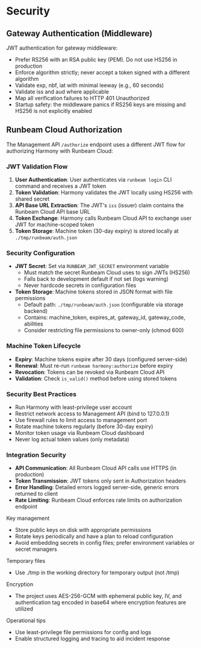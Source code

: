 # Security

## Gateway Authentication (Middleware)

JWT authentication for gateway middleware:
- Prefer RS256 with an RSA public key (PEM). Do not use HS256 in production
- Enforce algorithm strictly; never accept a token signed with a different algorithm
- Validate exp, nbf, iat with minimal leeway (e.g., 60 seconds)
- Validate iss and aud where applicable
- Map all verification failures to HTTP 401 Unauthorized
- Startup safety: the middleware panics if RS256 keys are missing and HS256 is not explicitly enabled

## Runbeam Cloud Authorization

The Management API `/authorize` endpoint uses a different JWT flow for authorizing Harmony with Runbeam Cloud:

### JWT Validation Flow
1. **User Authentication**: User authenticates via `runbeam login` CLI command and receives a JWT token
2. **Token Validation**: Harmony validates the JWT locally using HS256 with shared secret
3. **API Base URL Extraction**: The JWT's `iss` (issuer) claim contains the Runbeam Cloud API base URL
4. **Token Exchange**: Harmony calls Runbeam Cloud API to exchange user JWT for machine-scoped token
5. **Token Storage**: Machine token (30-day expiry) is stored locally at `./tmp/runbeam/auth.json`

### Security Configuration
- **JWT Secret**: Set via `RUNBEAM_JWT_SECRET` environment variable
  - Must match the secret Runbeam Cloud uses to sign JWTs (HS256)
  - Falls back to development default if not set (logs warning)
  - Never hardcode secrets in configuration files
- **Token Storage**: Machine tokens stored in JSON format with file permissions
  - Default path: `./tmp/runbeam/auth.json` (configurable via storage backend)
  - Contains: machine_token, expires_at, gateway_id, gateway_code, abilities
  - Consider restricting file permissions to owner-only (chmod 600)

### Machine Token Lifecycle
- **Expiry**: Machine tokens expire after 30 days (configured server-side)
- **Renewal**: Must re-run `runbeam harmony:authorize` before expiry
- **Revocation**: Tokens can be revoked via Runbeam Cloud API
- **Validation**: Check `is_valid()` method before using stored tokens

### Security Best Practices
- Run Harmony with least-privilege user account
- Restrict network access to Management API (bind to 127.0.0.1)
- Use firewall rules to limit access to management port
- Rotate machine tokens regularly (before 30-day expiry)
- Monitor token usage via Runbeam Cloud dashboard
- Never log actual token values (only metadata)

### Integration Security
- **API Communication**: All Runbeam Cloud API calls use HTTPS (in production)
- **Token Transmission**: JWT tokens only sent in Authorization headers
- **Error Handling**: Detailed errors logged server-side, generic errors returned to client
- **Rate Limiting**: Runbeam Cloud enforces rate limits on authorization endpoint

Key management
- Store public keys on disk with appropriate permissions
- Rotate keys periodically and have a plan to reload configuration
- Avoid embedding secrets in config files; prefer environment variables or secret managers

Temporary files
- Use ./tmp in the working directory for temporary output (not /tmp)

Encryption
- The project uses AES-256-GCM with ephemeral public key, IV, and authentication tag encoded in base64 where encryption features are utilized

Operational tips
- Use least-privilege file permissions for config and logs
- Enable structured logging and tracing to aid incident response